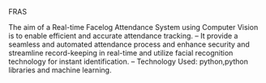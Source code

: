 FRAS</n>

The aim of a Real-time Facelog Attendance System using Computer Vision is to enable efficient and accurate attendance tracking.
– It provide a seamless and automated attendance process and enhance security and streamline record-keeping in
real-time and utilize facial recognition technology for instant identification.
– Technology Used: python,python libraries and machine learning.
